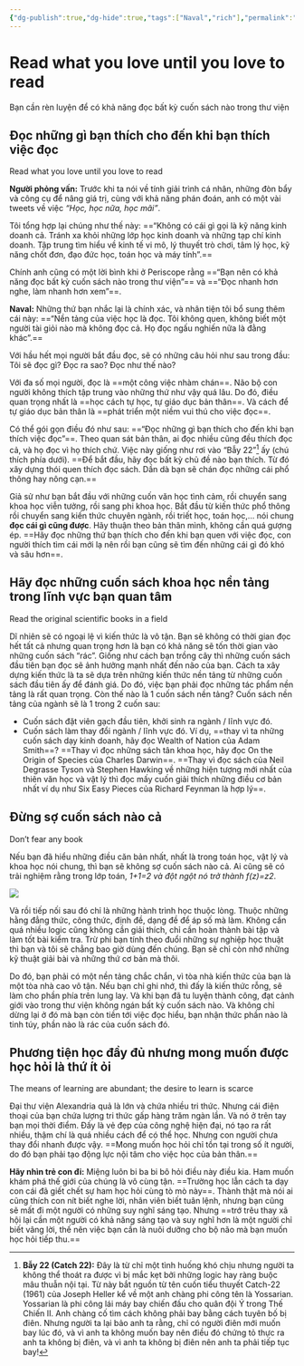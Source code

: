 ```yaml
---
{"dg-publish":true,"dg-hide":true,"tags":["Naval","rich"],"permalink":"/ban-than/books/lam-giau-khong-can-may-man-naval/16-doc-nhung-thu-ban-hung-thu-cho-den-khi-ban-yeu-viec-doc/","hide":true,"dgPassFrontmatter":true}
---
```


# Read what you love until you love to read

Bạn cần rèn luyện để có khả năng đọc bất kỳ cuốn sách nào trong thư viện

## Đọc những gì bạn thích cho đến khi bạn thích việc đọc
Read what you love until you love to read  

**Người phỏng vấn:** Trước khi ta nói về tính giải trình cá nhân, những đòn bẩy và công cụ để nâng giá trị, cùng với khả năng phán đoán, anh có một vài tweets về việc *“Học, học nữa, học mãi”*.

Tôi tổng hợp lại chúng như thế này: ==“Không có cái gì gọi là kỹ năng kinh doanh cả. Tránh xa khỏi những lớp học kinh doanh và những tạp chí kinh doanh. Tập trung tìm hiểu về kinh tế vi mô, lý thuyết trò chơi, tâm lý học, kỹ năng chốt đơn, đạo đức học, toán học và máy tính”.==

Chính anh cũng có một lời bình khi ở Periscope rằng ==“Bạn nên có khả năng đọc bất kỳ cuốn sách nào trong thư viện”== và ==“Đọc nhanh hơn nghe, làm nhanh hơn xem”==.

**Naval:** Những thứ bạn nhắc lại là chính xác, và nhân tiện tôi bổ sung thêm cái này: ==“Nền tảng của việc học là đọc. Tôi không quen, không biết một người tài giỏi nào mà không đọc cả. Họ đọc ngấu nghiến nữa là đằng khác”.==

Với hầu hết mọi người bắt đầu đọc, sẽ có những câu hỏi như sau trong đầu: Tôi sẽ đọc gì? Đọc ra sao? Đọc như thế nào?

Với đa số mọi người, đọc là ==một công việc nhàm chán==. Não bộ con người không thích tập trung vào những thứ như vậy quá lâu. Do đó, điều quan trọng nhất là ==học cách tự học, tự giáo dục bản thân==. Và cách để tự giáo dục bản thân là ==phát triển một niềm vui thú cho việc đọc==.

Có thể gói gọn điều đó như sau: ==“Đọc những gì bạn thích cho đến khi bạn thích việc đọc”==. Theo quan sát bản thân, ai đọc nhiều cũng đều thích đọc cả, và họ đọc vì họ thích chứ. Việc này giống như rơi vào “Bẫy 22”[^1] ấy (chú thích phía dưới). ==Để bắt đầu, hãy đọc bất kỳ chủ đề nào bạn thích. Từ đó xây dựng thói quen thích đọc sách. Dần dà bạn sẽ chán đọc những cái phổ thông hay nông cạn.==

[^1]: **Bẫy 22 (Catch 22):** Đây là từ chỉ một tình huống khó chịu nhưng người ta không thể thoát ra được vì bị mắc kẹt bởi những logic hay ràng buộc mâu thuẫn nội tại. Từ này bắt nguồn từ tên cuốn tiểu thuyết Catch-22 (1961) của Joseph Heller kể về một anh chàng phi công tên là Yossarian. Yossarian là phi công lái máy bay chiến đấu cho quân đội Ý trong Thế Chiến II. Anh chàng cố tìm cách không phải bay bằng cách tuyên bố bị điên. Nhưng người ta lại bảo anh ta rằng, chỉ có người điên mới muốn bay lúc đó, và vì anh ta không muốn bay nên điều đó chứng tỏ thực ra anh ta không bị điên, và vì anh ta không bị điên nên anh ta phải tiếp tục bay!

Giả sử như bạn bắt đầu với những cuốn văn học tình cảm, rồi chuyển sang khoa học viễn tưởng, rồi sang phi khoa học. Bắt đầu từ kiến thức phổ thông rồi chuyển sang kiến thức chuyên ngành, rồi triết học, toán học,… nói chung **đọc cái gì cũng được**. Hãy thuận theo bản thân mình, không cần quá gượng ép. ==Hãy đọc những thứ bạn thích cho đến khi bạn quen với việc đọc, con người thích tìm cái mới lạ nên rồi bạn cũng sẽ tìm đến những cái gì đó khó và sâu hơn==.

## Hãy đọc những cuốn sách khoa học nền tảng trong lĩnh vực bạn quan tâm
Read the original scientific books in a field

Dĩ nhiên sẽ có ngoại lệ vì kiến thức là vô tận. Bạn sẽ không có thời gian đọc hết tất cả nhưng quan trọng hơn là bạn có khả năng sẽ tốn thời gian vào những cuốn sách “rác”. Giống như cách bạn trồng cây thì những cuốn sách đầu tiên bạn đọc sẽ ảnh hưởng mạnh nhất đến não của bạn. Cách ta xây dựng kiến thức là ta sẽ dựa trên những kiến thức nền tảng từ những cuốn sách đầu tiên ấy để đánh giá. Do đó, việc bạn phải đọc những tác phẩm nền tảng là rất quan trọng. Còn thế nào là 1 cuốn sách nền tảng? Cuốn sách nền tảng của ngành sẽ là 1 trong 2 cuốn sau:

- Cuốn sách đặt viên gạch đầu tiên, khởi sinh ra ngành / lĩnh vực đó.
- Cuốn sách làm thay đổi ngành / lĩnh vực đó. Ví dụ, ==thay vì ta những cuốn sách dạy kinh doanh, hãy đọc Wealth of Nation của Adam Smith==? ==Thay vì đọc những sách tân khoa học, hãy đọc On the Origin of Species của Charles Darwin==. ==Thay vì đọc sách của Neil Degrasse Tyson và Stephen Hawking về những hiện tượng mới nhất của thiên văn học và vật lý thì đọc mấy cuốn giải thích những điều cơ bản nhất ví dụ như Six Easy Pieces của Richard Feynman là hợp lý==.

## Đừng sợ cuốn sách nào cả
Don’t fear any book

Nếu bạn đã hiểu những điều căn bản nhất, nhất là trong toán học, vật lý và khoa học nói chung, thì bạn sẽ không sợ cuốn sách nào cả. Ai cũng sẽ có trải nghiệm rằng trong lớp toán, *1+1=2 và đột ngột nó trở thành f(z)=z2*.

![](https://i.imgur.com/8ygxIoj.gif)

Và rồi tiếp nối sau đó chỉ là những hành trình học thuộc lòng. Thuộc những hằng đẳng thức, công thức, định đề, dạng đề để áp số mà làm. Không cần quá nhiều logic cũng không cần giải thích, chỉ cần hoàn thành bài tập và làm tốt bài kiểm tra. Trừ phi bạn tính theo đuổi những sự nghiệp học thuật thì bạn và tôi sẽ chẳng bao giờ dùng đến chúng. Bạn sẽ chỉ còn nhớ những kỹ thuật giải bài và những thứ cơ bản mà thôi.

Do đó, bạn phải có một nền tảng chắc chắn, vì tòa nhà kiến thức của bạn là một tòa nhà cao vô tận. Nếu bạn chỉ ghi nhớ, thì đấy là kiến thức rỗng, sẽ làm cho phần phía trên lung lay. Và khi bạn đã tu luyện thành công, đạt cảnh giới vào trong thư viện không ngán bất kỳ cuốn sách nào. Và không chỉ dừng lại ở đó mà bạn còn tiền tới việc đọc hiểu, bạn nhận thức phần nào là tinh túy, phần nào là rác của cuốn sách đó.

## Phương tiện học đầy đủ nhưng mong muốn được học hỏi là thứ ít ỏi
The means of learning are abundant; the desire to learn is scarce  

Đại thư viện Alexandria quả là lớn và chứa nhiều tri thức. Nhưng cái điện thoại của bạn chứa lượng tri thức gấp hàng trăm ngàn lần. Và nó ở trên tay bạn mọi thời điểm. Đấy là vẻ đẹp của công nghệ hiện đại, nó tạo ra rất nhiều, thậm chí là quá nhiều cách để có thể học. Nhưng con người chưa thay đổi nhanh được vậy. ==Mong muốn học hỏi chỉ tồn tại trong số ít người, do đó bạn phải tạo động lực nội tâm cho việc học của bản thân.==

**Hãy nhìn trẻ con đi:** Miệng luôn bi ba bi bô hỏi điều này điều kia. Ham muốn khám phá thế giới của chúng là vô cùng tận. ==Trường học lẫn cách ta dạy con cái đã giết chết sự ham học hỏi cùng tò mò này==. Thành thật mà nói ai cũng thích con nít biết nghe lời, nhân viên biết tuân lệnh, nhưng bạn cũng sẽ mất đi một người có những suy nghĩ sáng tạo. Nhưng ==trớ trêu thay xã hội lại cần một người có khả năng sáng tạo và suy nghĩ hơn là một người chỉ biết vâng lời, thế nên việc bạn cần là nuôi dưỡng cho bộ não mà bạn muốn học hỏi tiếp thu.==